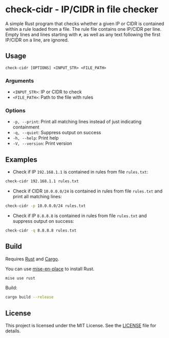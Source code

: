 # check-cidr - IP/CIDR in file checker

A simple Rust program that checks whether a given IP or CIDR is contained within a rule loaded from a file. The rule file contains one IP/CIDR per line. Empty lines and lines starting with `#`, as well as any text following the first IP/CIDR on a line, are ignored.

## Usage

```
check-cidr [OPTIONS] <INPUT_STR> <FILE_PATH>
```

### Arguments

- `<INPUT_STR>`: IP or CIDR to check
- `<FILE_PATH>`: Path to the file with rules

### Options

- `-p, --print`: Print all matching lines instead of just indicating containment
- `-q, --quiet`: Suppress output on success
- `-h, --help`: Print help
- `-V, --version`: Print version

## Examples

- Check if IP `192.168.1.1` is contained in rules from file `rules.txt`:

```bash
check-cidr 192.168.1.1 rules.txt
```

- Check if CIDR `10.0.0.0/24` is contained in rules from file `rules.txt` and print all matching lines:

```bash
check-cidr -p 10.0.0.0/24 rules.txt
```

- Check if IP `8.8.8.8` is contained in rules from file `rules.txt` and suppress output on success:

```bash
check-cidr -q 8.8.8.8 rules.txt
```

## Build

Requires [Rust](https://www.rust-lang.org/) and [Cargo](https://doc.rust-lang.org/cargo/).

You can use [mise-en-place](https://mise.jdx.dev/) to install Rust.

```bash
mise use rust
```

Build:

```bash
cargo build --release
```

## License

This project is licensed under the MIT License. See the [LICENSE](LICENSE) file for details.
